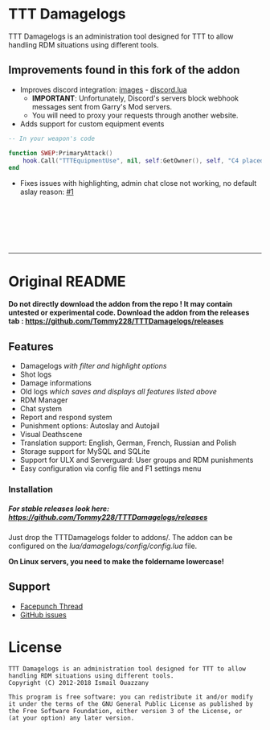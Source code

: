TTT Damagelogs
==============

TTT Damagelogs is an administration tool designed for TTT to allow handling RDM situations using different tools.



## Improvements found in this fork of the addon

* Improves discord integration: [images](https://imgur.com/a/kKgondH) - [discord.lua](https://github.com/BadgerCode/tttdamagelogs/blob/master/lua/damagelogs/server/discord.lua)
    * **IMPORTANT**: Unfortunately, Discord's servers block webhook messages sent from Garry's Mod servers.
    * You will need to proxy your requests through another website.
* Adds support for custom equipment events
```lua
-- In your weapon's code

function SWEP:PrimaryAttack()
    hook.Call("TTTEquipmentUse", nil, self:GetOwner(), self, "C4 placed")
end
```
* Fixes issues with highlighting, admin chat close not working, no default aslay reason: [#1](https://github.com/BadgerCode/tttdamagelogs/pull/1)

<br><br><br><br><br>

----


# Original README


**Do not directly download the addon from the repo ! It may contain untested or experimental code. Download the addon from the releases tab : https://github.com/Tommy228/TTTDamagelogs/releases**


## Features
- Damagelogs *with filter and highlight options*
- Shot logs
- Damage informations
- Old logs *which saves and displays all features listed above*
- RDM Manager 
- Chat system
- Report and respond system
- Punishment options: Autoslay and Autojail
- Visual Deathscene
- Translation support: English, German, French, Russian and Polish
- Storage support for MySQL and SQLite
- Support for ULX and Serverguard: User groups and RDM punishments
- Easy configuration via config file and F1 settings menu


### Installation

##### For *stable* releases look here: https://github.com/Tommy228/TTTDamagelogs/releases

Just drop the TTTDamagelogs folder to addons/. The addon can be configured on the *lua/damagelogs/config/config.lua* file.

**On Linux servers, you need to make the foldername lowercase!**


## Support
- [Facepunch Thread](https://gmod.facepunch.com/f/gmodaddon/jjah/TTT-Damagelogs-MySQL-Edition/1/)
- [GitHub issues](https://github.com/Tommy228/TTTDamagelogs/issues)


# License

    TTT Damagelogs is an administration tool designed for TTT to allow handling RDM situations using different tools.
    Copyright (C) 2012-2018 Ismail Ouazzany
    
    This program is free software: you can redistribute it and/or modify
    it under the terms of the GNU General Public License as published by
    the Free Software Foundation, either version 3 of the License, or
    (at your option) any later version.
